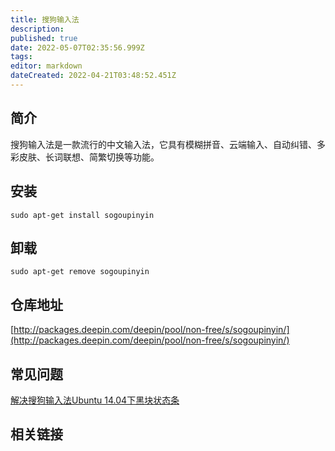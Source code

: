 ```yaml
---
title: 搜狗输入法
description: 
published: true
date: 2022-05-07T02:35:56.999Z
tags: 
editor: markdown
dateCreated: 2022-04-21T03:48:52.451Z
---
```


## 简介

搜狗输入法是一款流行的中文输入法，它具有模糊拼音、云端输入、自动纠错、多彩皮肤、长词联想、简繁切换等功能。

## 安装

`sudo apt-get install sogoupinyin`

## 卸载

`sudo apt-get remove sogoupinyin`

## 仓库地址

[http://packages.deepin.com/deepin/pool/non-free/s/sogoupinyin/](http://packages.deepin.com/deepin/pool/non-free/s/sogoupinyin/)


## 常见问题

[解决搜狗输入法Ubuntu 14.04下黑块状态条](http://log4think.com/sogou-linux-input-black-statusbar/)
## 相关链接